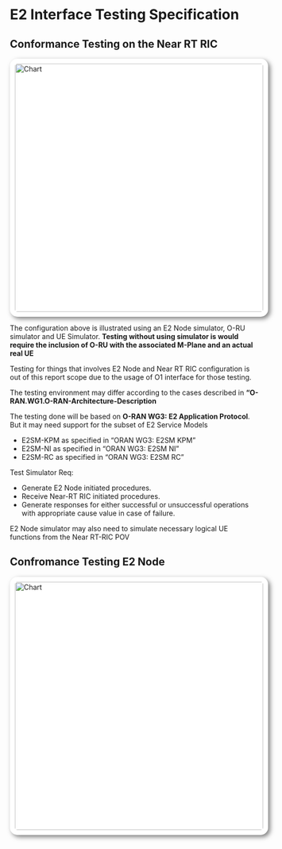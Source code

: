 # E2 Interface Testing Specification

## Conformance Testing on the Near RT RIC
 <img src="https://imgur.com/1QcRzUI.png" alt="Chart" width="500 " style="background-color: white; padding: 10px; border-radius: 15px; box-shadow: 4px 4px 10px rgba(0,0,0,0.5);">

The configuration above is illustrated using an E2 Node simulator, O-RU simulator and UE Simulator. **Testing without using simulator is would require the inclusion of O-RU with the associated M-Plane and an actual real UE**

Testing for things that involves E2 Node and Near RT RIC configuration is out of this report scope due to the usage of O1 interface for those testing. 

The testing environment may differ according to the cases described in **“O-RAN.WG1.O-RAN-Architecture-Description**

The testing done will be based on **O-RAN WG3: E2 Application Protocol**. But it may need support for the subset of E2 Service Models
- E2SM-KPM as specified in “ORAN WG3: E2SM KPM” 
- E2SM-NI as specified in “ORAN WG3: E2SM NI”
- E2SM-RC as specified in “ORAN WG3: E2SM RC”

Test Simulator Req:
- Generate E2 Node initiated procedures.
- Receive Near-RT RIC initiated procedures.
- Generate responses for either successful or unsuccessful operations with appropriate cause value in case of failure.

E2 Node simulator may also need to simulate necessary logical UE functions from the Near RT-RIC POV


## Confromance Testing E2 Node
<img src="https://imgur.com/R7SGNwl.png" alt="Chart" width="500 " style="background-color: white; padding: 10px; border-radius: 15px; box-shadow: 4px 4px 10px rgba(0,0,0,0.5);">
